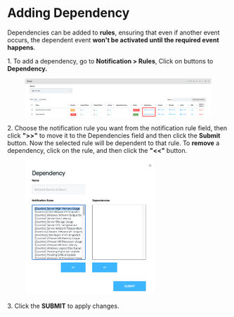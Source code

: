 # Adding Dependency

Dependencies can be added to **rules**, ensuring that even if another event occurs, the dependent event **won't be activated until the required event happens**.

1\.      To add a dependency, go to **Notification > Rules**, Click on buttons to **Dependency.**

<figure><img src="../../../.gitbook/assets/image (268).png" alt=""><figcaption></figcaption></figure>

2\.      Choose the notification rule you want from the notification rule field, then click **">>"** to move it to the Dependencies field and then click the **Submit** button. Now the selected rule will be dependent to that rule. To **remove** a dependency, click on the rule, and then click the **"<<"** button.

<div align="left">

<figure><img src="../../../.gitbook/assets/image (269).png" alt="" width="294"><figcaption></figcaption></figure>

</div>

3\.       Click the **SUBMIT** to apply changes.
